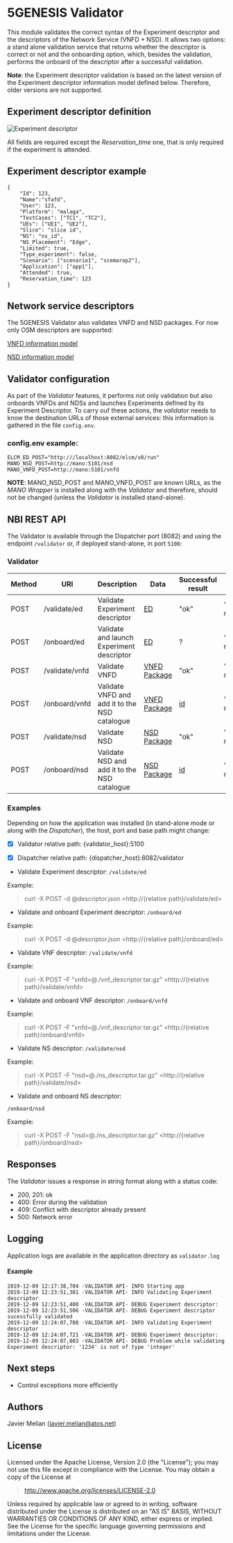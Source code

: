 # 5GENESIS Validator

This module validates the correct syntax of the Experiment descriptor and the descriptors of the Network Service (VNFD + NSD). It allows two options: a stand alone validation service that returns whether the descriptor is correct or not and the onboarding option, which, besides the validation, performs the onboard of the descriptor after a successful validation.

**Note**: the Experiment descriptor validation is based on the latest version of the Experiment descriptor information model defined below. Therefore, older versions are not supported.

## Experiment descriptor definition

![Experiment descriptor](./images/ED.png)

All fields are required except the *Reservation_time* one, that is only required if the experiment is attended.

## Experiment descriptor example

    {
        "Id": 123,
        "Name":"sfafd",
        "User": 123,
        "Platform": "malaga",
        "TestCases": ["TC1", "TC2"], 
        "UEs": ["UE1", "UE2"], 
        "Slice": "slice id", 
        "NS": "ns_id",
        "NS_Placement": "Edge",
        "Limited": true,
        "Type_experiment": false,
        "Scenario": ["scenario1", "scemarop2"], 
        "Application": ["app1"],
        "Attended": true, 
        "Reservation_time": 123 
    }    

## Network service descriptors

The 5GENESIS Validator also validates VNFD and NSD packages.
For now only OSM descriptors are supported:

[VNFD information model](http://osm-download.etsi.org/ftp/osm-doc/vnfd.html "VNFD IM")

[NSD information model](http://osm-download.etsi.org/ftp/osm-doc/nsd.html "NSD IM")

## Validator configuration

As part of the *Validator* features, it performs not only validation but also onboards VNFDs and NDSs and launches Experiments defined by its Experiment Descriptor. To carry ouf these actions, the *validator* needs to know the destination URLs of those external services: this information is gathered in the file `config.env`.

### config.env example:

    ELCM_ED_POST="http:///localhost:8082/elcm/v0/run"
    MANO_NSD_POST=http://mano:5101/nsd
    MANO_VNFD_POST=http://mano:5101/vnfd

**NOTE**: MANO_NSD_POST and MANO_VNFD_POST are known URLs, as the *MANO Wrapper* is installed along with the *Validator* and therefore, should not be changed (unless the *Validator* is installed stand-alone).


## NBI REST API

The Validator is available through the Dispatcher port (8082) and using the endpoint `/validator` or, if deployed stand-alone, in port `5100`:

### Validator 

| **Method**  | **URI** | **Description** | **Data** | **Successful result** | **Error result** |
| ------- | --- | ------------| ---- | --------- | ------------ |
| POST  | /validate/ed | Validate Experiment descriptor | [ED](experiment_schema.json) | "ok" | "Error message" |
| POST  | /onboard/ed | Validate and launch Experiment descriptor | [ED](experiment_schema.json) | ? | "Error message" |
| POST  | /validate/vnfd | Validate VNFD | [VNFD Package](https://osm-download.etsi.org/ftp/osm-6.0-six/7th-hackfest/packages/) | "ok" | "Error message" |
| POST  | /onboard/vnfd | Validate VNFD and add it to the NSD catalogue | [VNFD Package](https://osm-download.etsi.org/ftp/osm-6.0-six/7th-hackfest/packages/) | [id](schemas/osm_id.json) | "Error message" |
| POST  | /validate/nsd | Validate NSD | [NSD Package](https://osm-download.etsi.org/ftp/osm-6.0-six/7th-hackfest/packages/) | "ok" | "Error message" |
| POST  | /onboard/nsd | Validate NSD and add it to the NSD catalogue | [NSD Package](https://osm-download.etsi.org/ftp/osm-6.0-six/7th-hackfest/packages/) | [id](schemas/osm_id.json) | "Error message" |


### Examples
Depending on how the application was installed (in stand-alone mode or along with the *Dispatcher*), the host, port and base path might change:

- [x] Validator relative path: {validator_host}:5100

- [x]  Dispatcher relative path: {dispatcher_host}:8082/validator


- Validate Experiment descriptor:
`/validate/ed`

Example:
> curl -X POST -d @descriptor.json <http://{relative path}/validate/ed>

- Validate and onboard Experiment descriptor:
`/onboard/ed`

Example:
> curl -X POST -d @descriptor.json <http://{relative path}/onboard/ed>

- Validate VNF descriptor:
`/validate/vnfd`

Example:
> curl -X POST -F "vnfd=@./vnf_descriptor.tar.gz" <http://{relative path}/validate/vnfd>

- Validate and onboard VNF descriptor:
`/onboard/vnfd`

Example:
> curl -X POST -F "vnfd=@./vnf_descriptor.tar.gz" <http://{relative path}/onboard/vnfd>

- Validate NS descriptor:
`/validate/nsd`

Example:
> curl -X POST -F "nsd=@./ns_descriptor.tar.gz" <http://{relative path}/validate/nsd>

- Validate and onboard NS descriptor:

`/onboard/nsd`

Example:
> curl -X POST -F "nsd=@./ns_descriptor.tar.gz" <http://{relative path}/onboard/nsd>

## Responses

The *Validator* issues a response in string format along with a status code:

- 200, 201: ok
- 400: Error during the validation
- 409: Conflict with descriptor already present
- 500: Network error

## Logging

Application logs are available in the application directory as `validator.log`

#### Example

    2019-12-09 12:17:38,704 -VALIDATOR API- INFO Starting app
    2019-12-09 12:23:51,381 -VALIDATOR API- INFO Validating Experiment descriptor
    2019-12-09 12:23:51,400 -VALIDATOR API- DEBUG Experiment descriptor:
    2019-12-09 12:23:51,506 -VALIDATOR API- DEBUG Experiment descriptor sucessfully validated
    2019-12-09 12:24:07,708 -VALIDATOR API- INFO Validating Experiment descriptor
    2019-12-09 12:24:07,721 -VALIDATOR API- DEBUG Experiment descriptor:
    2019-12-09 12:24:07,803 -VALIDATOR API- DEBUG Problem while validating Experiment descriptor: '1234' is not of type 'integer'

## Next steps

- Control exceptions more efficiently

## Authors

Javier Melian (javier.melian@atos.net)

## License

Licensed under the Apache License, Version 2.0 (the "License");
you may not use this file except in compliance with the License.
You may obtain a copy of the License at

   > <http://www.apache.org/licenses/LICENSE-2.0>

Unless required by applicable law or agreed to in writing, software
distributed under the License is distributed on an "AS IS" BASIS,
WITHOUT WARRANTIES OR CONDITIONS OF ANY KIND, either express or implied.
See the License for the specific language governing permissions and
limitations under the License.

